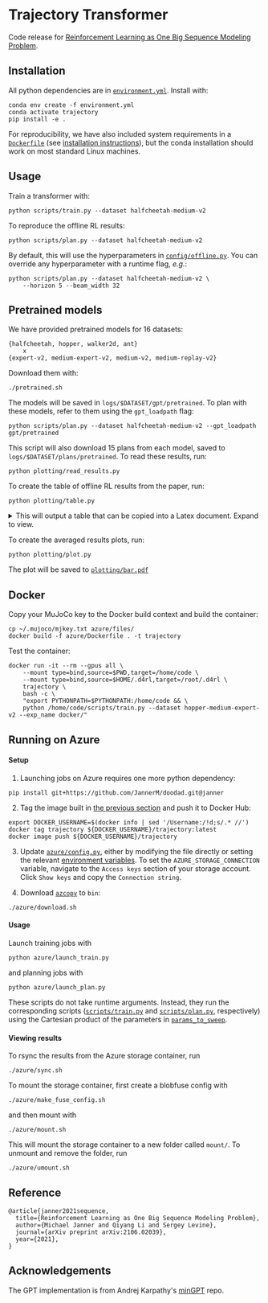 # Trajectory Transformer

Code release for [Reinforcement Learning as One Big Sequence Modeling Problem](https://arxiv.org/abs/2106.02039).

## Installation

All python dependencies are in [`environment.yml`](environment.yml). Install with:

```
conda env create -f environment.yml
conda activate trajectory
pip install -e .
```

For reproducibility, we have also included system requirements in a [`Dockerfile`](azure/Dockerfile) (see [installation instructions](#Docker)), but the conda installation should work on most standard Linux machines.

## Usage

Train a transformer with:
```
python scripts/train.py --dataset halfcheetah-medium-v2
```

To reproduce the offline RL results:
```
python scripts/plan.py --dataset halfcheetah-medium-v2
```

By default, this will use the hyperparameters in [`config/offline.py`](config/offline.py). You can override any hyperparameter with a runtime flag, _e.g._:
```
python scripts/plan.py --dataset halfcheetah-medium-v2 \
	--horizon 5 --beam_width 32
```
## Pretrained models

We have provided pretrained models for 16 datasets:
```
{halfcheetah, hopper, walker2d, ant}
	x
{expert-v2, medium-expert-v2, medium-v2, medium-replay-v2}
```

Download them with:

```
./pretrained.sh
```

The models will be saved in `logs/$DATASET/gpt/pretrained`. To plan with these models, refer to them using the `gpt_loadpath` flag:
```
python scripts/plan.py --dataset halfcheetah-medium-v2 --gpt_loadpath gpt/pretrained
```

This script will also download 15 plans from each model, saved to `logs/$DATASET/plans/pretrained`. To read these results, run:
```
python plotting/read_results.py
```

To create the table of offline RL results from the paper, run:
```
python plotting/table.py
```

<details>
<summary>This will output a table that can be copied into a Latex document. Expand to view.</summary>

```
\begin{table*}[h]
\centering
\small
\begin{tabular}{llrrrrrr}
\toprule
\multicolumn{1}{c}{\bf Dataset} & \multicolumn{1}{c}{\bf Environment} & \multicolumn{1}{c}{\bf BC} & \multicolumn{1}{c}{\bf MBOP} & \multicolumn{1}{c}{\bf BRAC} & \multicolumn{1}{c}{\bf CQL} & \multicolumn{1}{c}{\bf DT} & \multicolumn{1}{c}{\bf TT (Ours)} \\ 
\midrule
Medium-Expert & HalfCheetah & $59.9$ & $105.9$ & $41.9$ & $62.4$ & $86.8$ & $95.0$ \scriptsize{\raisebox{1pt}{$\pm 0.2$}} \\ 
Medium-Expert & Hopper & $79.6$ & $55.1$ & $0.9$ & $111.0$ & $107.6$ & $110.0$ \scriptsize{\raisebox{1pt}{$\pm 2.7$}} \\ 
Medium-Expert & Walker2d & $36.6$ & $70.2$ & $81.6$ & $98.7$ & $108.1$ & $101.9$ \scriptsize{\raisebox{1pt}{$\pm 6.8$}} \\ 
Medium-Expert & Ant & $-$ & $-$ & $-$ & $-$ & $-$ & $116.1$ \scriptsize{\raisebox{1pt}{$\pm 9.0$}} \\ 
\midrule
Medium & HalfCheetah & $43.1$ & $44.6$ & $46.3$ & $44.4$ & $42.6$ & $46.9$ \scriptsize{\raisebox{1pt}{$\pm 0.4$}} \\ 
Medium & Hopper & $63.9$ & $48.8$ & $31.3$ & $58.0$ & $67.6$ & $61.1$ \scriptsize{\raisebox{1pt}{$\pm 3.6$}} \\ 
Medium & Walker2d & $77.3$ & $41.0$ & $81.1$ & $79.2$ & $74.0$ & $79.0$ \scriptsize{\raisebox{1pt}{$\pm 2.8$}} \\ 
Medium & Ant & $-$ & $-$ & $-$ & $-$ & $-$ & $83.1$ \scriptsize{\raisebox{1pt}{$\pm 7.3$}} \\ 
\midrule
Medium-Replay & HalfCheetah & $4.3$ & $42.3$ & $47.7$ & $46.2$ & $36.6$ & $41.9$ \scriptsize{\raisebox{1pt}{$\pm 2.5$}} \\ 
Medium-Replay & Hopper & $27.6$ & $12.4$ & $0.6$ & $48.6$ & $82.7$ & $91.5$ \scriptsize{\raisebox{1pt}{$\pm 3.6$}} \\ 
Medium-Replay & Walker2d & $36.9$ & $9.7$ & $0.9$ & $26.7$ & $66.6$ & $82.6$ \scriptsize{\raisebox{1pt}{$\pm 6.9$}} \\ 
Medium-Replay & Ant & $-$ & $-$ & $-$ & $-$ & $-$ & $77.0$ \scriptsize{\raisebox{1pt}{$\pm 6.8$}} \\ 
\midrule
\multicolumn{2}{c}{\bf Average (without Ant)} & 47.7 & 47.8 & 36.9 & 63.9 & 74.7 & 78.9 \hspace{.6cm} \\ 
\multicolumn{2}{c}{\bf Average (all settings)} & $-$ & $-$ & $-$ & $-$ & $-$ & 82.2 \hspace{.6cm} \\ 
\bottomrule
\end{tabular}
\label{table:d4rl}
\end{table*}
```

</details>

To create the averaged results plots, run:
```
python plotting/plot.py
```
The plot will be saved to [`plotting/bar.pdf`](plotting/bar.pdf)

## Docker

Copy your MuJoCo key to the Docker build context and build the container:
```
cp ~/.mujoco/mjkey.txt azure/files/
docker build -f azure/Dockerfile . -t trajectory
```

Test the container:
```
docker run -it --rm --gpus all \
	--mount type=bind,source=$PWD,target=/home/code \
	--mount type=bind,source=$HOME/.d4rl,target=/root/.d4rl \
	trajectory \
	bash -c \
	"export PYTHONPATH=$PYTHONPATH:/home/code && \
	python /home/code/scripts/train.py --dataset hopper-medium-expert-v2 --exp_name docker/"
```

## Running on Azure

#### Setup

1. Launching jobs on Azure requires one more python dependency:
```
pip install git+https://github.com/JannerM/doodad.git@janner
```

2. Tag the image built in [the previous section](#Docker) and push it to Docker Hub:
```
export DOCKER_USERNAME=$(docker info | sed '/Username:/!d;s/.* //')
docker tag trajectory ${DOCKER_USERNAME}/trajectory:latest
docker image push ${DOCKER_USERNAME}/trajectory
```

3. Update [`azure/config.py`](azure/config.py), either by modifying the file directly or setting the relevant [environment variables](azure/config.py#L47-L52). To set the `AZURE_STORAGE_CONNECTION` variable, navigate to the `Access keys` section of your storage account. Click `Show keys` and copy the `Connection string`.

4. Download [`azcopy`](https://docs.microsoft.com/en-us/azure/storage/common/storage-use-azcopy-v10) to `bin`:
```
./azure/download.sh
```

#### Usage

Launch training jobs with
```
python azure/launch_train.py
```
and planning jobs with
```
python azure/launch_plan.py
```

These scripts do not take runtime arguments. Instead, they run the corresponding scripts ([`scripts/train.py`](scripts/train.py) and [`scripts/plan.py`](scripts/plan.py), respectively) using the Cartesian product of the parameters in [`params_to_sweep`](azure/launch_train.py#L36-L38).

#### Viewing results

To rsync the results from the Azure storage container, run
```
./azure/sync.sh
```

To mount the storage container, first create a blobfuse config with
```
./azure/make_fuse_config.sh
```
and then mount with
```
./azure/mount.sh
```
This will mount the storage container to a new folder called `mount/`. To unmount and remove the folder, run
```
./azure/umount.sh
```

## Reference
```
@article{janner2021sequence,
  title={Reinforcement Learning as One Big Sequence Modeling Problem},
  author={Michael Janner and Qiyang Li and Sergey Levine},
  journal={arXiv preprint arXiv:2106.02039},
  year={2021},
}
```

## Acknowledgements

The GPT implementation is from Andrej Karpathy's [minGPT](https://github.com/karpathy/minGPT) repo.
